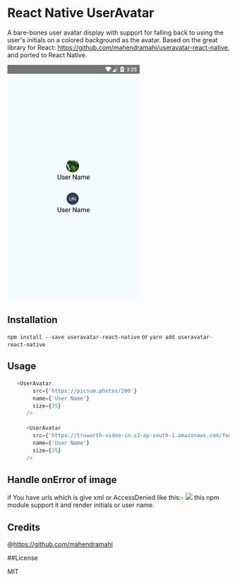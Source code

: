 # React Native UserAvatar


A bare-bones user avatar display with support for falling back to using the user's initials on a colored background as the avatar.
Based on the great library for React: https://github.com/mahendramahi/useravatar-react-native, and ported to React Native.

<img src="https://github.com/mahendramahi/useravatar-react-native/blob/master/screen/img.png" width="300" >

## Installation

`npm install --save useravatar-react-native` or `yarn add useravatar-react-native`

## Usage

```js
   <UserAvatar
        src={'https://picsum.photos/200'}
        name={'User Name'}
        size={35}
      />

      <UserAvatar
        src={'https://truworth-video-in.s3-ap-south-1.amazonaws.com/foodimage/initial-image.png'}
        name={'User Name'}
        size={35}
      />
```

## Handle onError of image
if You have urls which is give xml or AccessDenied like this:-
<img src="https://truworth-video-in.s3-ap-south-1.amazonaws.com/foodimags/initial-image.png" width="200">
this npm module support it and render initials or user name.

## Credits
@https://github.com/mahendramahi

##License

MIT
